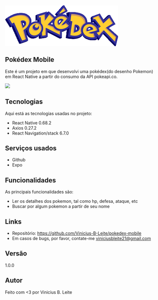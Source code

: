 ![logo do projeto](github/logo.png)

## Pokédex Mobile
Este é um projeto em que desenvolvi uma pokédex(do desenho Pokemon) em React Native a partir do consumo da API pokeapi.co.


<img src="github/gif.gif" />


## Tecnologias
>
Aqui está as tecnologias usadas no projeto:

 - React Native             0.68.2
 - Axios                    0.27.2
 - React Navigation/stack   6.7.0
 

 ## Serviços usados
  
  - Github
  - Expo


## Funcionalidades

As principais funcionalidades são:
 - Ler os detalhes dos pokemon, tal como hp, defesa, ataque, etc
 - Buscar por algum pokemon a partir de seu nome

## Links
 - Repositório: https://github.com/Vinicius-B-Leite/pokedex-mobile
 - Em casos de bugs, por favor, contate-me
  viniciusbleite21@gmail.com

## Versão
 1.0.0

## Autor
Feito com <3 por Vinicius B. Leite